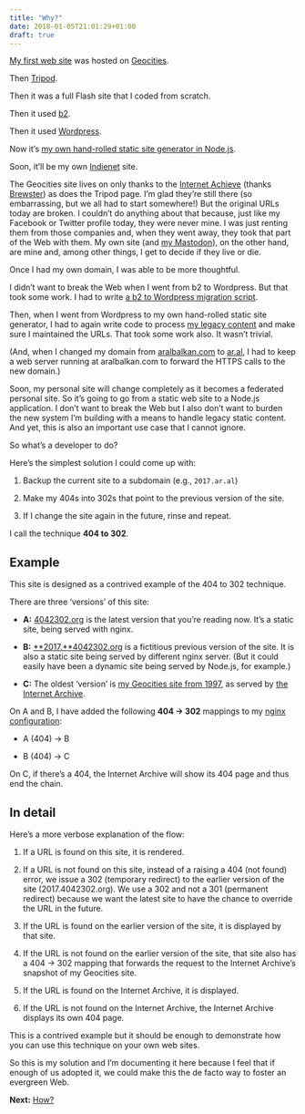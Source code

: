 ```yaml
---
title: "Why?"
date: 2018-01-05T21:01:29+01:00
draft: true
---
```


[My first web site](https://web.archive.org/web/20030319083157/http://www.geocities.com:80/broadway/1085/) was hosted on [Geocities](https://en.wikipedia.org/wiki/Yahoo!_GeoCities).

Then [Tripod](https://web.archive.org/web/20040811232124/http://aral.tripod.com:80/).

Then it was a full Flash site that I coded from scratch.

Then it used [b2](https://web.archive.org/web/20020118200519/http://cafelog.com:80/).

Then it used [Wordpress](https://www.wordpress.org).

Now it’s [my own hand-rolled static site generator in Node.js](https://source.ind.ie/aral/blog).

Soon, it’ll be my own [Indienet](https://source.ind.ie/indienet) site.

The Geocities site lives on only thanks to the [Internet Achieve](http://archive.org) (thanks [Brewster](http://brewster.kahle.org)) as does the Tripod page. I’m glad they’re still there (so embarrassing, but we all had to start somewhere!) But the original URLs today are broken. I couldn’t do anything about that because, just like my Facebook or Twitter profile today, they were never mine. I was just renting them from those companies and, when they went away, they took that part of the Web with them. My own site (and [my Mastodon](https://mastodon.ar.al)), on the other hand, are mine and, among other things, I get to decide if they live or die.

Once I had my own domain, I was able to be more thoughtful.

I didn’t want to break the Web when I went from b2 to Wordpress. But that took some work. I had to write [a b2 to Wordpress migration script](https://ar.al/588/).

Then, when I went from Wordpress to my own hand-rolled static site generator, I had to again write code to process [my legacy content](https://ar.al/archive/) and make sure I maintained the URLs. That took some work also. It wasn’t trivial.

(And, when I changed my domain from [aralbalkan.com](https://aralbalkan.com) to [ar.al](https://ar.al), I had to keep a web server running at aralbalkan.com to forward the HTTPS calls to the new domain.)

Soon, my personal site will change completely as it becomes a federated personal site. So it’s going to go from a static web site to a Node.js application. I don’t want to break the Web but I also don’t want to burden the new system I’m building with a means to handle legacy static content. And yet, this is also an important use case that I cannot ignore.

So what’s a developer to do?

Here’s the simplest solution I could come up with:

1. Backup the current site to a subdomain (e.g., `2017.ar.al`)

2. Make my 404s into 302s that point to the previous version of the site.

3. If I change the site again in the future, rinse and repeat.

I call the technique <strong>404 to 302</strong>.

## Example

This site is designed as a contrived example of the 404 to 302 technique.

There are three ‘versions’ of this site:

  * **A:** [4042302.org](https://4042302.org) is the latest version that you’re reading now. It’s a static site, being served with nginx.

  * **B:** [**2017.**4042302.org](https://2017.4042302.org) is a fictitious previous version of the site. It is also a static site being served by different nginx server. (But it could easily have been a dynamic site being served by Node.js, for example.)

  * **C:** The oldest ‘version’ is [my Geocities site from 1997](https://web.archive.org/web/20030319083157/http://www.geocities.com:80/broadway/1085/), as served by [the Internet Archive](http://archive.org).

On A and B, I have added the following <strong>404 → 302</strong> mappings to my [nginx configuration](/how#nginx):

  * A (404) → B

  * B (404) → C

On C, if there’s a 404, the Internet Archive will show its 404 page and thus end the chain.

## In detail

Here’s a more verbose explanation of the flow:

  1. If a URL is found on this site, it is rendered.

  2. If a URL is not found on this site, instead of a raising a 404 (not found) error, we issue a 302 (temporary redirect) to the earlier version of the site (2017.4042302.org). We use a 302 and not a 301 (permanent redirect) because we want the latest site to have the chance to override the URL in the future.

  3. If the URL is found on the earlier version of the site, it is displayed by that site.

  4. If the URL is not found on the earlier version of the site, that site also has a 404 → 302 mapping that forwards the request to the Internet Archive’s snapshot of my Geocities site.

  5. If the URL is found on the Internet Archive, it is displayed.

  6. If the URL is not found on the Internet Archive, the Internet Archive displays its own 404 page.

This is a contrived example but it should be enough to demonstrate how you can use this technique on your own web sites.

So this is my solution and I’m documenting it here because I feel that if enough of us adopted it, we could make this the de facto way to foster an evergreen Web.

**Next:** [How?](/how)
